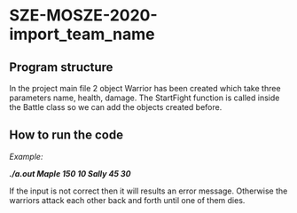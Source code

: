 # SZE-MOSZE-2020-import_team_name

## Program structure
In the project main file 2 object Warrior has been created which take three parameters name, health, damage.
The StartFight function is called inside the Battle class so we can add the objects created before.

## How to run the code
*Example:*

***./a.out Maple 150 10 Sally 45 30***

If the input is not correct then it will results an error message. Otherwise the warriors attack each other back and forth until one of them dies.